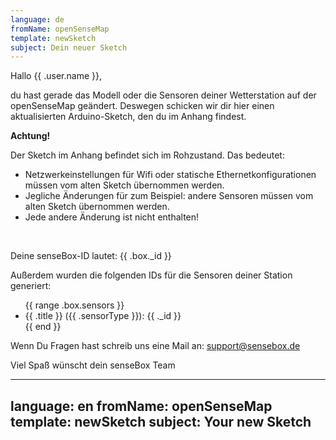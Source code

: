 ```yaml
---
language: de
fromName: openSenseMap
template: newSketch
subject: Dein neuer Sketch
---
```


<p>
Hallo {{ .user.name }},
</p>
<p>
  du hast gerade das Modell oder die Sensoren deiner Wetterstation auf der openSenseMap geändert. Deswegen schicken wir dir hier einen aktualisierten Arduino-Sketch, den du im Anhang findest.
</p>
<p><b>Achtung!</b></p>
<p>
  Der Sketch im Anhang befindet sich im Rohzustand. Das bedeutet:
</p>
<ul>
  <li>Netzwerkeinstellungen für Wifi oder statische Ethernetkonfigurationen müssen vom alten Sketch übernommen werden.</li>
<li>Jegliche Änderungen für zum Beispiel: andere Sensoren müssen vom alten Sketch übernommen werden.</li>
<li>Jede andere Änderung ist nicht enthalten!</li>
</ul>
<br />
<p>Deine senseBox-ID lautet: {{ .box._id }}</p>
<p>Außerdem wurden die folgenden IDs für die Sensoren deiner Station generiert:</p>
<ul>{{ range .box.sensors }}
    <li>{{ .title }} ({{ .sensorType }}): {{ ._id }}</li>
{{ end }}</ul>
<p>
  Wenn Du Fragen hast schreib uns eine Mail an: <a href="mailto:support@sensebox.de?Subject=Neuer%20Sketch" target="_top">support@sensebox.de</a>
</p>
<p>
  Viel Spaß wünscht dein senseBox Team
</p>

---
language: en
fromName: openSenseMap
template: newSketch
subject: Your new Sketch
---